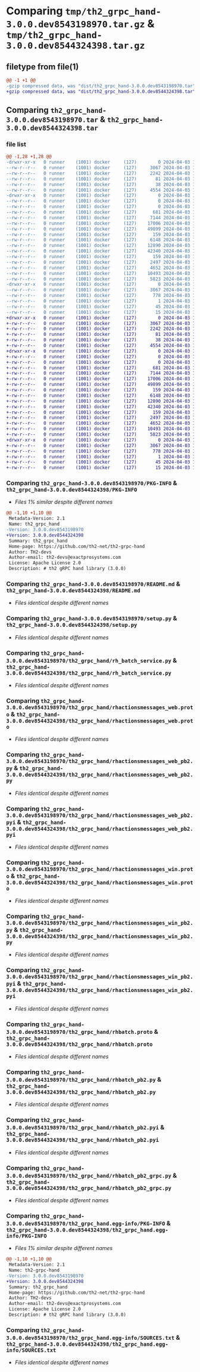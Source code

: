 # Comparing `tmp/th2_grpc_hand-3.0.0.dev8543198970.tar.gz` & `tmp/th2_grpc_hand-3.0.0.dev8544324398.tar.gz`

## filetype from file(1)

```diff
@@ -1 +1 @@
-gzip compressed data, was "dist/th2_grpc_hand-3.0.0.dev8543198970.tar", last modified: Wed Apr  3 17:48:25 2024, max compression
+gzip compressed data, was "dist/th2_grpc_hand-3.0.0.dev8544324398.tar", last modified: Wed Apr  3 19:20:28 2024, max compression
```

## Comparing `th2_grpc_hand-3.0.0.dev8543198970.tar` & `th2_grpc_hand-3.0.0.dev8544324398.tar`

### file list

```diff
@@ -1,28 +1,28 @@
-drwxr-xr-x   0 runner    (1001) docker     (127)        0 2024-04-03 17:48:25.000000 th2_grpc_hand-3.0.0.dev8543198970/
--rw-r--r--   0 runner    (1001) docker     (127)     3067 2024-04-03 17:48:25.000000 th2_grpc_hand-3.0.0.dev8543198970/PKG-INFO
--rw-r--r--   0 runner    (1001) docker     (127)     2242 2024-04-03 17:46:50.000000 th2_grpc_hand-3.0.0.dev8543198970/README.md
--rw-r--r--   0 runner    (1001) docker     (127)       81 2024-04-03 17:46:50.000000 th2_grpc_hand-3.0.0.dev8543198970/package_info.json
--rw-r--r--   0 runner    (1001) docker     (127)       38 2024-04-03 17:48:25.000000 th2_grpc_hand-3.0.0.dev8543198970/setup.cfg
--rw-r--r--   0 runner    (1001) docker     (127)     4554 2024-04-03 17:46:50.000000 th2_grpc_hand-3.0.0.dev8543198970/setup.py
-drwxr-xr-x   0 runner    (1001) docker     (127)        0 2024-04-03 17:48:25.000000 th2_grpc_hand-3.0.0.dev8543198970/th2_grpc_hand/
--rw-r--r--   0 runner    (1001) docker     (127)        0 2024-04-03 17:48:25.000000 th2_grpc_hand-3.0.0.dev8543198970/th2_grpc_hand/__init__.py
--rw-r--r--   0 runner    (1001) docker     (127)        0 2024-04-03 17:48:25.000000 th2_grpc_hand-3.0.0.dev8543198970/th2_grpc_hand/py.typed
--rw-r--r--   0 runner    (1001) docker     (127)      681 2024-04-03 17:47:58.000000 th2_grpc_hand-3.0.0.dev8543198970/th2_grpc_hand/rh_batch_service.py
--rw-r--r--   0 runner    (1001) docker     (127)     7144 2024-04-03 17:46:50.000000 th2_grpc_hand-3.0.0.dev8543198970/th2_grpc_hand/rhactionsmessages_web.proto
--rw-r--r--   0 runner    (1001) docker     (127)    17006 2024-04-03 17:48:25.000000 th2_grpc_hand-3.0.0.dev8543198970/th2_grpc_hand/rhactionsmessages_web_pb2.py
--rw-r--r--   0 runner    (1001) docker     (127)    49899 2024-04-03 17:48:25.000000 th2_grpc_hand-3.0.0.dev8543198970/th2_grpc_hand/rhactionsmessages_web_pb2.pyi
--rw-r--r--   0 runner    (1001) docker     (127)      159 2024-04-03 17:48:25.000000 th2_grpc_hand-3.0.0.dev8543198970/th2_grpc_hand/rhactionsmessages_web_pb2_grpc.py
--rw-r--r--   0 runner    (1001) docker     (127)     6148 2024-04-03 17:46:50.000000 th2_grpc_hand-3.0.0.dev8543198970/th2_grpc_hand/rhactionsmessages_win.proto
--rw-r--r--   0 runner    (1001) docker     (127)    12890 2024-04-03 17:48:25.000000 th2_grpc_hand-3.0.0.dev8543198970/th2_grpc_hand/rhactionsmessages_win_pb2.py
--rw-r--r--   0 runner    (1001) docker     (127)    42340 2024-04-03 17:48:25.000000 th2_grpc_hand-3.0.0.dev8543198970/th2_grpc_hand/rhactionsmessages_win_pb2.pyi
--rw-r--r--   0 runner    (1001) docker     (127)      159 2024-04-03 17:48:25.000000 th2_grpc_hand-3.0.0.dev8543198970/th2_grpc_hand/rhactionsmessages_win_pb2_grpc.py
--rw-r--r--   0 runner    (1001) docker     (127)     2497 2024-04-03 17:46:50.000000 th2_grpc_hand-3.0.0.dev8543198970/th2_grpc_hand/rhbatch.proto
--rw-r--r--   0 runner    (1001) docker     (127)     4652 2024-04-03 17:48:25.000000 th2_grpc_hand-3.0.0.dev8543198970/th2_grpc_hand/rhbatch_pb2.py
--rw-r--r--   0 runner    (1001) docker     (127)    10493 2024-04-03 17:48:25.000000 th2_grpc_hand-3.0.0.dev8543198970/th2_grpc_hand/rhbatch_pb2.pyi
--rw-r--r--   0 runner    (1001) docker     (127)     5823 2024-04-03 17:48:25.000000 th2_grpc_hand-3.0.0.dev8543198970/th2_grpc_hand/rhbatch_pb2_grpc.py
-drwxr-xr-x   0 runner    (1001) docker     (127)        0 2024-04-03 17:48:25.000000 th2_grpc_hand-3.0.0.dev8543198970/th2_grpc_hand.egg-info/
--rw-r--r--   0 runner    (1001) docker     (127)     3067 2024-04-03 17:48:25.000000 th2_grpc_hand-3.0.0.dev8543198970/th2_grpc_hand.egg-info/PKG-INFO
--rw-r--r--   0 runner    (1001) docker     (127)      778 2024-04-03 17:48:25.000000 th2_grpc_hand-3.0.0.dev8543198970/th2_grpc_hand.egg-info/SOURCES.txt
--rw-r--r--   0 runner    (1001) docker     (127)        1 2024-04-03 17:48:25.000000 th2_grpc_hand-3.0.0.dev8543198970/th2_grpc_hand.egg-info/dependency_links.txt
--rw-r--r--   0 runner    (1001) docker     (127)       45 2024-04-03 17:48:25.000000 th2_grpc_hand-3.0.0.dev8543198970/th2_grpc_hand.egg-info/requires.txt
--rw-r--r--   0 runner    (1001) docker     (127)       15 2024-04-03 17:48:25.000000 th2_grpc_hand-3.0.0.dev8543198970/th2_grpc_hand.egg-info/top_level.txt
+drwxr-xr-x   0 runner    (1001) docker     (127)        0 2024-04-03 19:20:28.000000 th2_grpc_hand-3.0.0.dev8544324398/
+-rw-r--r--   0 runner    (1001) docker     (127)     3067 2024-04-03 19:20:28.000000 th2_grpc_hand-3.0.0.dev8544324398/PKG-INFO
+-rw-r--r--   0 runner    (1001) docker     (127)     2242 2024-04-03 19:18:58.000000 th2_grpc_hand-3.0.0.dev8544324398/README.md
+-rw-r--r--   0 runner    (1001) docker     (127)       81 2024-04-03 19:18:59.000000 th2_grpc_hand-3.0.0.dev8544324398/package_info.json
+-rw-r--r--   0 runner    (1001) docker     (127)       38 2024-04-03 19:20:28.000000 th2_grpc_hand-3.0.0.dev8544324398/setup.cfg
+-rw-r--r--   0 runner    (1001) docker     (127)     4554 2024-04-03 19:18:58.000000 th2_grpc_hand-3.0.0.dev8544324398/setup.py
+drwxr-xr-x   0 runner    (1001) docker     (127)        0 2024-04-03 19:20:28.000000 th2_grpc_hand-3.0.0.dev8544324398/th2_grpc_hand/
+-rw-r--r--   0 runner    (1001) docker     (127)        0 2024-04-03 19:20:27.000000 th2_grpc_hand-3.0.0.dev8544324398/th2_grpc_hand/__init__.py
+-rw-r--r--   0 runner    (1001) docker     (127)        0 2024-04-03 19:20:27.000000 th2_grpc_hand-3.0.0.dev8544324398/th2_grpc_hand/py.typed
+-rw-r--r--   0 runner    (1001) docker     (127)      681 2024-04-03 19:19:57.000000 th2_grpc_hand-3.0.0.dev8544324398/th2_grpc_hand/rh_batch_service.py
+-rw-r--r--   0 runner    (1001) docker     (127)     7144 2024-04-03 19:18:58.000000 th2_grpc_hand-3.0.0.dev8544324398/th2_grpc_hand/rhactionsmessages_web.proto
+-rw-r--r--   0 runner    (1001) docker     (127)    17006 2024-04-03 19:20:27.000000 th2_grpc_hand-3.0.0.dev8544324398/th2_grpc_hand/rhactionsmessages_web_pb2.py
+-rw-r--r--   0 runner    (1001) docker     (127)    49899 2024-04-03 19:20:27.000000 th2_grpc_hand-3.0.0.dev8544324398/th2_grpc_hand/rhactionsmessages_web_pb2.pyi
+-rw-r--r--   0 runner    (1001) docker     (127)      159 2024-04-03 19:20:27.000000 th2_grpc_hand-3.0.0.dev8544324398/th2_grpc_hand/rhactionsmessages_web_pb2_grpc.py
+-rw-r--r--   0 runner    (1001) docker     (127)     6148 2024-04-03 19:18:58.000000 th2_grpc_hand-3.0.0.dev8544324398/th2_grpc_hand/rhactionsmessages_win.proto
+-rw-r--r--   0 runner    (1001) docker     (127)    12890 2024-04-03 19:20:27.000000 th2_grpc_hand-3.0.0.dev8544324398/th2_grpc_hand/rhactionsmessages_win_pb2.py
+-rw-r--r--   0 runner    (1001) docker     (127)    42340 2024-04-03 19:20:27.000000 th2_grpc_hand-3.0.0.dev8544324398/th2_grpc_hand/rhactionsmessages_win_pb2.pyi
+-rw-r--r--   0 runner    (1001) docker     (127)      159 2024-04-03 19:20:27.000000 th2_grpc_hand-3.0.0.dev8544324398/th2_grpc_hand/rhactionsmessages_win_pb2_grpc.py
+-rw-r--r--   0 runner    (1001) docker     (127)     2497 2024-04-03 19:18:58.000000 th2_grpc_hand-3.0.0.dev8544324398/th2_grpc_hand/rhbatch.proto
+-rw-r--r--   0 runner    (1001) docker     (127)     4652 2024-04-03 19:20:27.000000 th2_grpc_hand-3.0.0.dev8544324398/th2_grpc_hand/rhbatch_pb2.py
+-rw-r--r--   0 runner    (1001) docker     (127)    10493 2024-04-03 19:20:27.000000 th2_grpc_hand-3.0.0.dev8544324398/th2_grpc_hand/rhbatch_pb2.pyi
+-rw-r--r--   0 runner    (1001) docker     (127)     5823 2024-04-03 19:20:27.000000 th2_grpc_hand-3.0.0.dev8544324398/th2_grpc_hand/rhbatch_pb2_grpc.py
+drwxr-xr-x   0 runner    (1001) docker     (127)        0 2024-04-03 19:20:28.000000 th2_grpc_hand-3.0.0.dev8544324398/th2_grpc_hand.egg-info/
+-rw-r--r--   0 runner    (1001) docker     (127)     3067 2024-04-03 19:20:27.000000 th2_grpc_hand-3.0.0.dev8544324398/th2_grpc_hand.egg-info/PKG-INFO
+-rw-r--r--   0 runner    (1001) docker     (127)      778 2024-04-03 19:20:28.000000 th2_grpc_hand-3.0.0.dev8544324398/th2_grpc_hand.egg-info/SOURCES.txt
+-rw-r--r--   0 runner    (1001) docker     (127)        1 2024-04-03 19:20:27.000000 th2_grpc_hand-3.0.0.dev8544324398/th2_grpc_hand.egg-info/dependency_links.txt
+-rw-r--r--   0 runner    (1001) docker     (127)       45 2024-04-03 19:20:27.000000 th2_grpc_hand-3.0.0.dev8544324398/th2_grpc_hand.egg-info/requires.txt
+-rw-r--r--   0 runner    (1001) docker     (127)       15 2024-04-03 19:20:27.000000 th2_grpc_hand-3.0.0.dev8544324398/th2_grpc_hand.egg-info/top_level.txt
```

### Comparing `th2_grpc_hand-3.0.0.dev8543198970/PKG-INFO` & `th2_grpc_hand-3.0.0.dev8544324398/PKG-INFO`

 * *Files 1% similar despite different names*

```diff
@@ -1,10 +1,10 @@
 Metadata-Version: 2.1
 Name: th2_grpc_hand
-Version: 3.0.0.dev8543198970
+Version: 3.0.0.dev8544324398
 Summary: th2_grpc_hand
 Home-page: https://github.com/th2-net/th2-grpc-hand
 Author: TH2-devs
 Author-email: th2-devs@exactprosystems.com
 License: Apache License 2.0
 Description: # th2 gRPC hand library (3.0.0)
```

### Comparing `th2_grpc_hand-3.0.0.dev8543198970/README.md` & `th2_grpc_hand-3.0.0.dev8544324398/README.md`

 * *Files identical despite different names*

### Comparing `th2_grpc_hand-3.0.0.dev8543198970/setup.py` & `th2_grpc_hand-3.0.0.dev8544324398/setup.py`

 * *Files identical despite different names*

### Comparing `th2_grpc_hand-3.0.0.dev8543198970/th2_grpc_hand/rh_batch_service.py` & `th2_grpc_hand-3.0.0.dev8544324398/th2_grpc_hand/rh_batch_service.py`

 * *Files identical despite different names*

### Comparing `th2_grpc_hand-3.0.0.dev8543198970/th2_grpc_hand/rhactionsmessages_web.proto` & `th2_grpc_hand-3.0.0.dev8544324398/th2_grpc_hand/rhactionsmessages_web.proto`

 * *Files identical despite different names*

### Comparing `th2_grpc_hand-3.0.0.dev8543198970/th2_grpc_hand/rhactionsmessages_web_pb2.py` & `th2_grpc_hand-3.0.0.dev8544324398/th2_grpc_hand/rhactionsmessages_web_pb2.py`

 * *Files identical despite different names*

### Comparing `th2_grpc_hand-3.0.0.dev8543198970/th2_grpc_hand/rhactionsmessages_web_pb2.pyi` & `th2_grpc_hand-3.0.0.dev8544324398/th2_grpc_hand/rhactionsmessages_web_pb2.pyi`

 * *Files identical despite different names*

### Comparing `th2_grpc_hand-3.0.0.dev8543198970/th2_grpc_hand/rhactionsmessages_win.proto` & `th2_grpc_hand-3.0.0.dev8544324398/th2_grpc_hand/rhactionsmessages_win.proto`

 * *Files identical despite different names*

### Comparing `th2_grpc_hand-3.0.0.dev8543198970/th2_grpc_hand/rhactionsmessages_win_pb2.py` & `th2_grpc_hand-3.0.0.dev8544324398/th2_grpc_hand/rhactionsmessages_win_pb2.py`

 * *Files identical despite different names*

### Comparing `th2_grpc_hand-3.0.0.dev8543198970/th2_grpc_hand/rhactionsmessages_win_pb2.pyi` & `th2_grpc_hand-3.0.0.dev8544324398/th2_grpc_hand/rhactionsmessages_win_pb2.pyi`

 * *Files identical despite different names*

### Comparing `th2_grpc_hand-3.0.0.dev8543198970/th2_grpc_hand/rhbatch.proto` & `th2_grpc_hand-3.0.0.dev8544324398/th2_grpc_hand/rhbatch.proto`

 * *Files identical despite different names*

### Comparing `th2_grpc_hand-3.0.0.dev8543198970/th2_grpc_hand/rhbatch_pb2.py` & `th2_grpc_hand-3.0.0.dev8544324398/th2_grpc_hand/rhbatch_pb2.py`

 * *Files identical despite different names*

### Comparing `th2_grpc_hand-3.0.0.dev8543198970/th2_grpc_hand/rhbatch_pb2.pyi` & `th2_grpc_hand-3.0.0.dev8544324398/th2_grpc_hand/rhbatch_pb2.pyi`

 * *Files identical despite different names*

### Comparing `th2_grpc_hand-3.0.0.dev8543198970/th2_grpc_hand/rhbatch_pb2_grpc.py` & `th2_grpc_hand-3.0.0.dev8544324398/th2_grpc_hand/rhbatch_pb2_grpc.py`

 * *Files identical despite different names*

### Comparing `th2_grpc_hand-3.0.0.dev8543198970/th2_grpc_hand.egg-info/PKG-INFO` & `th2_grpc_hand-3.0.0.dev8544324398/th2_grpc_hand.egg-info/PKG-INFO`

 * *Files 1% similar despite different names*

```diff
@@ -1,10 +1,10 @@
 Metadata-Version: 2.1
 Name: th2-grpc-hand
-Version: 3.0.0.dev8543198970
+Version: 3.0.0.dev8544324398
 Summary: th2_grpc_hand
 Home-page: https://github.com/th2-net/th2-grpc-hand
 Author: TH2-devs
 Author-email: th2-devs@exactprosystems.com
 License: Apache License 2.0
 Description: # th2 gRPC hand library (3.0.0)
```

### Comparing `th2_grpc_hand-3.0.0.dev8543198970/th2_grpc_hand.egg-info/SOURCES.txt` & `th2_grpc_hand-3.0.0.dev8544324398/th2_grpc_hand.egg-info/SOURCES.txt`

 * *Files identical despite different names*

